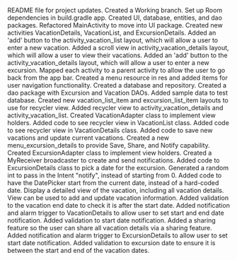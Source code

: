 README file for project updates.
Created a Working branch.
Set up Room dependencies in build.gradle app.
Created UI, database, entities, and dao packages. Refactored MainActivity to move into UI package.
Created new activities VacationDetails, VacationList, and ExcursionDetails.
Added an 'add' button to the activity_vacation_list layout, which will allow a user to enter a new vacation.
Added a scroll view in activity_vacation_details layout, which will allow a user to view their vacations.
Added an 'add' button to the activity_vacation_details layout, which will allow a user to enter a new excursion.
Mapped each activity to a parent activity to allow the user to go back from the app bar.
Created a menu resource in res and added items for user navigation functionality.
Created a database and repository. Created a dao package with Excursion and Vacation DAOs.
Added sample data to test database.
Created new vacation_list_item and excursion_list_item layouts to use for recycler view.
Added recycler view to activity_vacation_details and activity_vacation_list.
Created VacationAdapter class to implement view holders.
Added code to see recycler view in VacationList class.
Added code to see recycler view in VacationDetails class.
Added code to save new vacations and update current vacations.
Created a new menu_excursion_details to provide Save, Share, and Notify capability.
Created ExcursionAdapter class to implement view holders.
Created a MyReceiver broadcaster to create and send notifications.
Added code to ExcursionDetails class to pick a date for the excursion.
Generated a random int to pass in the Intent "notify", instead of starting from 0.
Added code to have the DatePicker start from the current date, instead of a hard-coded date.
Display a detailed view of the vacation, including all vacation details. View can be used to add and update vacation information.
Added validation to the vacation end date to check it is after the start date.
Added notification and alarm trigger to VacationDetails to allow user to set start and end date notification.
Added validation to start date notification.
Added a sharing feature so the user can share all vacation details via a sharing feature.
Added notification and alarm trigger to ExcursionDetails to allow user to set start date notification.
Added validation to excursion date to ensure it is between the start and end of the vacation dates.